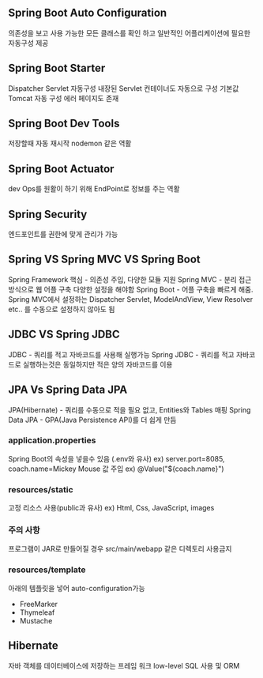 ## Spring Boot Auto Configuration

의존성을 보고 사용 가능한 모든 클래스를 확인 하고 일반적인 어플리케이션에 필요한 자동구성 제공

## Spring Boot Starter

Dispatcher Servlet 자동구성
내장된 Servlet 컨테이너도 자동으로 구성 기본값 Tomcat
자동 구성 에러 페이지도 존재

## Spring Boot Dev Tools
저장할때 자동 재시작 nodemon 같은 역활

## Spring Boot Actuator
dev Ops를 원활이 하기 위해 EndPoint로 정보를 주는 역활

## Spring Security
엔드포인트를 권한에 맞게 관리가 가능

## Spring VS Spring MVC VS Spring Boot

Spring Framework 핵심 - 의존성 주입, 다양한 모듈 지원
Spring MVC - 분리 접근 방식으로 웹 어플 구축 다양한 설정을 해야함
Spring Boot - 어플 구축을 빠르게 해줌. Spring MVC에서 설정하는 Dispatcher Servlet, ModelAndView, View Resolver etc.. 를 수동으로 설정하지 않아도 됨

## JDBC VS Spring JDBC
JDBC - 쿼리를 적고 자바코드를 사용해 실행가능
Spring JDBC - 쿼리를 적고 자바코드로 실행하는것은 동일하지만 적은 양의 자바코드를 이용

## JPA Vs Spring Data JPA
JPA(Hibernate) - 쿼리를 수동으로 적을 필요 없고, Entities와 Tables 매핑
Spring Data JPA - GPA(Java Persistence API)를 더 쉽게 만듬

### application.properties
Spring Boot의 속성을 넣을수 있음 (.env와 유사)
ex) server.port=8085,
coach.name=Mickey Mouse
값 주입 ex) @Value("${coach.name}")

### resources/static
고정 리소스 사용(public과 유사)
ex) Html, Css, JavaScript, images

### 주의 사항
프로그램이 JAR로 만들어질 경우 src/main/webapp 같은 디렉토리 사용금지

### resources/template
아래의 템플릿을 넣어 auto-configuration가능
- FreeMarker
- Thymeleaf
- Mustache

## Hibernate
자바 객체를 데이터베이스에 저장하는 프레임 워크 low-level SQL 사용 및 ORM
